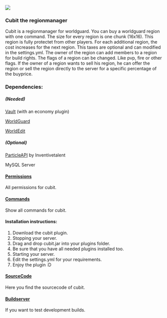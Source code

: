 ![](https://files.enigmar.de/plugins/cubit-logo.png)


### Cubit the regionmanager

Cubit is a regionmanager for worldguard. You can buy a worldguard region with one command. The size for every region is one chunk (16x16). This region is fully protectet from other players. For each additional region,  the cost increases for the next region. This taxes are optional and can modified in the settings.yml. The owner of the region can add members to a region for build rights. The flags of a region can be changed. Like pvp, fire or other flags. If the owner of a region wants to sell his region, he can offer the region or sell the region directly to the server for a specific percentage of the buyprice.


### Dependencies:

##### (Needed)
[Vault](https://dev.bukkit.org/bukkit-plugins/vault/) (with an economy plugin)

[WorldGuard](https://dev.bukkit.org/bukkit-plugins/worldguard/)

[WorldEdit](https://dev.bukkit.org/bukkit-plugins/worldedit/)

##### (Optional)

[ParticleAPI](https://www.spigotmc.org/resources/api-particleapi-1-7-1-8-1-9-1-10.2067/)  by Inventivetalent

MySQL Server







#### [Permissions](https://github.com/LinzN/cubit/wiki/Permissions)
All permissions for cubit.



#### [Commands](https://github.com/LinzN/cubit/wiki/Commands)
Show all commands for cubit.




#### Installation instructions:

1. Download the cubit plugin.
2. Stopping your server.
3. Drag and drop cubit.jar into your plugins folder.
4. Be sure that you have all needed plugins installed too.
5. Starting your server.
6. Edit the settings.yml for your requirements.
7. Enjoy the plugin :D



#### [SourceCode](https://github.com/LinzN/cubit)
Here you find the sourcecode of cubit.



#### [Buildserver](https://jenkins.enigmar.de/job/cubit/)
If you want to test development builds.
